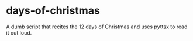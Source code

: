 # days-of-christmas
A dumb script that recites the 12 days of Christmas and uses pyttsx to read it out loud.